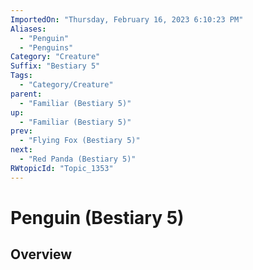 ```yaml
---
ImportedOn: "Thursday, February 16, 2023 6:10:23 PM"
Aliases:
  - "Penguin"
  - "Penguins"
Category: "Creature"
Suffix: "Bestiary 5"
Tags:
  - "Category/Creature"
parent:
  - "Familiar (Bestiary 5)"
up:
  - "Familiar (Bestiary 5)"
prev:
  - "Flying Fox (Bestiary 5)"
next:
  - "Red Panda (Bestiary 5)"
RWtopicId: "Topic_1353"
---
```

# Penguin (Bestiary 5)
## Overview
